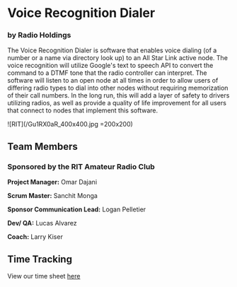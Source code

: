 # Voice Recognition Dialer
### by Radio Holdings


The Voice Recognition Dialer is software that enables voice dialing (of a number or a name via directory look up) to an All Star Link active node. The voice recognition will utilize Google's text to speech API to convert the command to a DTMF tone that the radio controller can interpret. The software will listen to an open node at all times in order to allow users of differing radio types to dial into other nodes without requiring memorization of their call numbers. In the long run, this will add a layer of safety to drivers utilizing radios, as well as provide a quality of life improvement for all users that connect to nodes that implement this software. 



![RIT](/Gu1RX0aR_400x400.jpg =200x200)
## Team Members
### Sponsored by the RIT Amateur Radio Club
**Project Manager:** Omar Dajani

**Scrum Master:** Sanchit Monga

**Sponsor Communication Lead:** Logan Pelletier

**Dev/ QA:** Lucas Alvarez

**Coach:** Larry Kiser

## Time Tracking
View our time sheet [here](https://docs.google.com/spreadsheets/d/1Lnqk32d_9xXP44gIEWcwzGW2nCSgJFBdRosEsH-NEek/edit?usp=sharing)

